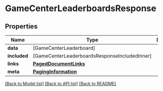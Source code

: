 # GameCenterLeaderboardsResponse

## Properties
Name | Type | Description | Notes
------------ | ------------- | ------------- | -------------
**data** | [GameCenterLeaderboard] |  | 
**included** | [GameCenterLeaderboardsResponseIncludedInner] |  | [optional] 
**links** | [**PagedDocumentLinks**](PagedDocumentLinks.md) |  | 
**meta** | [**PagingInformation**](PagingInformation.md) |  | [optional] 

[[Back to Model list]](../README.md#documentation-for-models) [[Back to API list]](../README.md#documentation-for-api-endpoints) [[Back to README]](../README.md)


